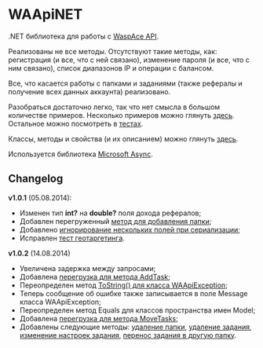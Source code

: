 WAApiNET
========

.NET библиотека для работы с [WaspAce API](http://docs.waspace.net/doku.php/ru/api).

Реализованы не все методы. Отсутствуют такие методы, как: регистрация (и все, что с ней связано), изменение пароля (и все, что с ним связано), список диапазонов IP и операции с балансом.

Все, что касается работы с папками и заданиями (также рефералы и получение всех данных аккаунта) реализовано.

Разобраться достаточно легко, так что нет смысла в большом количестве примеров. Несколько примеров можно глянуть [здесь](https://github.com/dredei/WAApiNET/wiki/%D0%9D%D0%B5%D1%81%D0%BA%D0%BE%D0%BB%D1%8C%D0%BA%D0%BE-%D0%BF%D1%80%D0%B8%D0%BC%D0%B5%D1%80%D0%BE%D0%B2). Остальное можно посмотреть в [тестах](https://github.com/dredei/WAApiNET/tree/master/C%23/WAApiNETTests).

Классы, методы и свойства (и их описанием) можно глянуть [здесь](https://rawgit.com/dredei/WAApiNET/master/Help/Help/index.html).

Используется библиотека [Microsoft Async](https://www.nuget.org/packages/Microsoft.Bcl.Async/).

Changelog
------
**v1.0.1** (05.08.2014):
- Изменен тип **int?** на **double?** поля дохода рефералов;
- Добавлен перегруженный [метод для добавления папки](https://github.com/dredei/WAApiNET/commit/137ef0b436791750779c1e6545507946373cfff4#diff-0053273e8716ca61b8d6ab941160388cR67);
- Добавлено [игнорирование нескольких полей при сериализации](https://github.com/dredei/WAApiNET/commit/13827a3e4330ea5c372eb6e69c150c566d1f0041);
- Исправлен [тест геотаргетинга](https://github.com/dredei/WAApiNET/commit/e482f4d989f2ff3dec16e16091986e7ca8098f23#diff-87e99c393e623b9c1263688461ae5563L42).

**v1.0.2** (14.08.2014)
- Увеличена задержка между запросами;
- Добавлена [перегрузка для метода AddTask](https://github.com/dredei/WAApiNET/commit/0404abe39c704cea349728e311ca0d8c19351b43#diff-8f67a73ee8d1209a83f28ad4a234a7b6R89);
- Переопределен метод [ToString() для класса WAApiException](https://github.com/dredei/WAApiNET/commit/17e3bdb7c0a56ddc1493dda9e3ce256270419d97#diff-fe25ba9ac0efb8fde19b63db6b081758R70);
- Теперь сообщение об ошибке также записывается в поле Message класса WAApiException;
- Переопределен метод Equals для классов пространства имен Model;
- Добавлена [перегрузка для метода MoveTasks](https://github.com/dredei/WAApiNET/commit/dc1164bff1425bb1fb70cb1ac0e1d3f6aef5f341#diff-8f67a73ee8d1209a83f28ad4a234a7b6R505);
- Добавлены следующие методы: [удаление папки](https://github.com/dredei/WAApiNET/commit/5682063d1fcaf7a3037f88fca784694110b80383#diff-0053273e8716ca61b8d6ab941160388cR138), [удаление задания](https://github.com/dredei/WAApiNET/commit/0b356d04e77dd2fe23ac1a9751307e4813df7ea4#diff-8f67a73ee8d1209a83f28ad4a234a7b6R141), [изменение настроек задания](https://github.com/dredei/WAApiNET/commit/beb59a96166350c46b5952b4cf6c7789b4b7bab1#diff-8f67a73ee8d1209a83f28ad4a234a7b6R401), [перенос задания в другую папку](https://github.com/dredei/WAApiNET/commit/7b1c67d18cd514db76e8dc4f5f0ce3d31b3c7eff#diff-8f67a73ee8d1209a83f28ad4a234a7b6R505).
